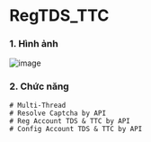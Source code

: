 # RegTDS_TTC

### 1. Hình ảnh

![image](https://github.com/user-attachments/assets/a3658a70-d069-4f2e-a078-a598048b244c)

### 2. Chức năng
```
# Multi-Thread
# Resolve Captcha by API
# Reg Account TDS & TTC by API
# Config Account TDS & TTC by API
```


